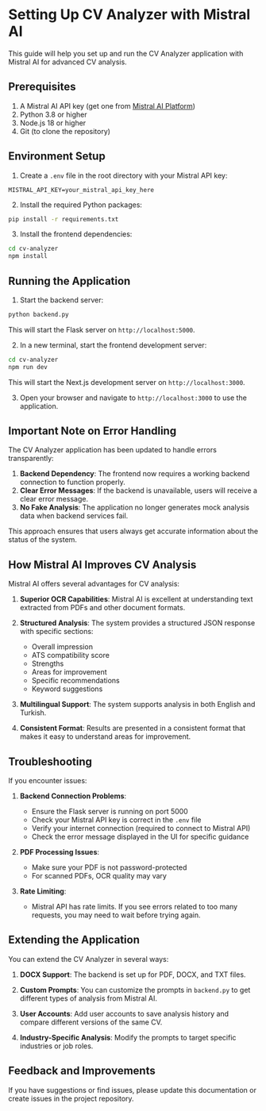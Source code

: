 # Setting Up CV Analyzer with Mistral AI

This guide will help you set up and run the CV Analyzer application with Mistral AI for advanced CV analysis.

## Prerequisites

1. A Mistral AI API key (get one from [Mistral AI Platform](https://console.mistral.ai/))
2. Python 3.8 or higher
3. Node.js 18 or higher
4. Git (to clone the repository)

## Environment Setup

1. Create a `.env` file in the root directory with your Mistral API key:

```
MISTRAL_API_KEY=your_mistral_api_key_here
```

2. Install the required Python packages:

```bash
pip install -r requirements.txt
```

3. Install the frontend dependencies:

```bash
cd cv-analyzer
npm install
```

## Running the Application

1. Start the backend server:

```bash
python backend.py
```

This will start the Flask server on `http://localhost:5000`.

2. In a new terminal, start the frontend development server:

```bash
cd cv-analyzer
npm run dev
```

This will start the Next.js development server on `http://localhost:3000`.

3. Open your browser and navigate to `http://localhost:3000` to use the application.

## Important Note on Error Handling

The CV Analyzer application has been updated to handle errors transparently:

1. **Backend Dependency**: The frontend now requires a working backend connection to function properly.
2. **Clear Error Messages**: If the backend is unavailable, users will receive a clear error message.
3. **No Fake Analysis**: The application no longer generates mock analysis data when backend services fail.

This approach ensures that users always get accurate information about the status of the system.

## How Mistral AI Improves CV Analysis

Mistral AI offers several advantages for CV analysis:

1. **Superior OCR Capabilities**: Mistral AI is excellent at understanding text extracted from PDFs and other document formats.

2. **Structured Analysis**: The system provides a structured JSON response with specific sections:
   - Overall impression
   - ATS compatibility score
   - Strengths
   - Areas for improvement
   - Specific recommendations
   - Keyword suggestions

3. **Multilingual Support**: The system supports analysis in both English and Turkish.

4. **Consistent Format**: Results are presented in a consistent format that makes it easy to understand areas for improvement.

## Troubleshooting

If you encounter issues:

1. **Backend Connection Problems**:
   - Ensure the Flask server is running on port 5000
   - Check your Mistral API key is correct in the `.env` file
   - Verify your internet connection (required to connect to Mistral API)
   - Check the error message displayed in the UI for specific guidance

2. **PDF Processing Issues**:
   - Make sure your PDF is not password-protected
   - For scanned PDFs, OCR quality may vary

3. **Rate Limiting**:
   - Mistral API has rate limits. If you see errors related to too many requests, you may need to wait before trying again.

## Extending the Application

You can extend the CV Analyzer in several ways:

1. **DOCX Support**: The backend is set up for PDF, DOCX, and TXT files.

2. **Custom Prompts**: You can customize the prompts in `backend.py` to get different types of analysis from Mistral AI.

3. **User Accounts**: Add user accounts to save analysis history and compare different versions of the same CV.

4. **Industry-Specific Analysis**: Modify the prompts to target specific industries or job roles.

## Feedback and Improvements

If you have suggestions or find issues, please update this documentation or create issues in the project repository. 